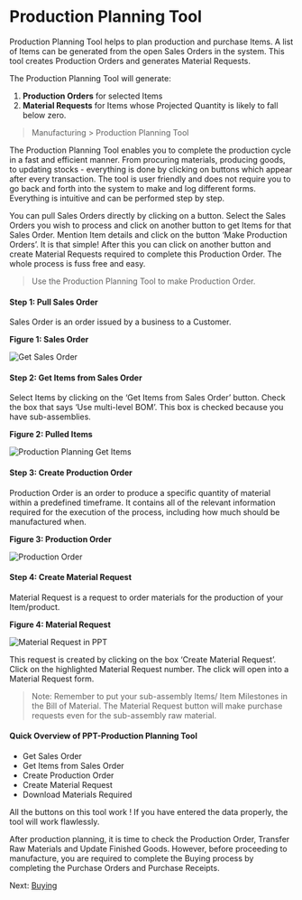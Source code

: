 # Production Planning Tool

<p class="lead">Production Planning Tool helps to plan production and purchase Items. A list of Items can be generated from the open Sales Orders in the system. This tool creates Production Orders and generates Material Requests.</p>

The Production Planning Tool will generate:

1. **Production Orders** for selected Items 
2. **Material Requests** for Items whose Projected Quantity is likely to fall below zero.

> Manufacturing > Production Planning Tool

The Production Planning Tool enables you to complete the production cycle in a fast and efficient manner. From procuring materials, producing goods, to updating stocks - everything is done by clicking on buttons which appear after every transaction. The tool is user friendly and does not require you to go back and forth into the system to make and log different forms. Everything is intuitive and can be performed step by step. 

You can pull Sales Orders directly by clicking on a button. Select the Sales Orders you wish to process and click on another button to get Items for that Sales Order. Mention Item details and click on the button ‘Make Production Orders’. It is that simple! After this you can click on another button and create Material Requests required to complete this Production Order. The whole process is fuss free and easy.

> Use the Production Planning Tool to make Production Order.

#### Step 1: Pull Sales Order

Sales Order is an order issued by a business to a Customer. 

__Figure 1: Sales Order__


![Get Sales Order](/assets/erpnext_org/images/erpnext/e-t-o-ppt-get-so-childbed.png)


#### Step 2: Get Items from Sales Order

Select Items by clicking on the ‘Get Items from Sales Order’ button. Check the box that says ‘Use multi-level BOM’. This box is checked because you have sub-assemblies. 

__Figure 2: Pulled Items__

![Production Planning Get Items](/assets/erpnext_org/images/erpnext/e-t-o-get-items-ppt-childbed.png)

#### Step 3: Create Production Order

Production Order is an order to produce a specific quantity of material within a predefined timeframe. It contains all of the relevant information required for the execution of the process, including how much should be manufactured when. 

__Figure 3: Production Order__

![Production Order](/assets/erpnext_org/images/erpnext/e-t-o-ppt-create-po-childbed.png)

#### Step 4: Create Material Request

Material Request is a request to order materials for the production of your Item/product.

__Figure 4: Material Request__

![Material Request in PPT](/assets/erpnext_org/images/erpnext/e-t-o-material-requests-ppt-childbed.png)

This request is created by clicking on the box ‘Create Material Request’. Click on the highlighted Material Request number. The click will open into a Material Request form. 

> Note: Remember to put your sub-assembly Items/ Item Milestones in the Bill of Material. The Material Request button will make purchase requests even for the sub-assembly raw material.

#### Quick Overview of PPT-Production Planning Tool

* Get Sales Order
* Get Items from Sales Order
* Create Production Order
* Create Material Request
* Download Materials Required


<i class="icon-lightbulb text-warning" style="font-size: 200%"></i> All the buttons on this tool work ! If you have entered the data properly, the tool will work flawlessly.

After  production planning, it is time to check the Production Order, Transfer Raw Materials and Update Finished Goods. However, before proceeding to manufacture, you are required to complete the Buying process by completing the Purchase Orders and Purchase Receipts. 



Next: [Buying](/user-guide/guide-books/engineer-to-order/material-request)
